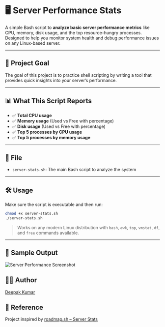 # 🖥️ Server Performance Stats

A simple Bash script to **analyze basic server performance metrics** like CPU, memory, disk usage, and the top resource-hungry processes. Designed to help you monitor system health and debug performance issues on any Linux-based server.

---

## 📌 Project Goal

The goal of this project is to practice shell scripting by writing a tool that provides quick insights into your server’s performance.

---

## 📊 What This Script Reports

- ✅ **Total CPU usage**
- ✅ **Memory usage** (Used vs Free with percentage)
- ✅ **Disk usage** (Used vs Free with percentage)
- ✅ **Top 5 processes by CPU usage**
- ✅ **Top 5 processes by memory usage**

---

## 📂 File

- `server-stats.sh`: The main Bash script to analyze the system

---

## 🛠️ Usage

Make sure the script is executable and then run:

```bash
chmod +x server-stats.sh
./server-stats.sh
````

> Works on any modern Linux distribution with `bash`, `awk`, `top`, `vmstat`, `df`, and `free` commands available.

---

## 🧪 Sample Output

![Server Performance Screenshot](https://github.com/dth99/mini-devops-projects/blob/main/Server-Performance-Stats/Screenshot%20From%202025-05-24%2023-57-55.png)


## 👨‍💻 Author

[Deepak Kumar](https://www.linkedin.com/in/deepakkumar2o/)



## 🔗 Reference

Project inspired by [roadmap.sh – Server Stats](https://roadmap.sh/projects/server-stats)

